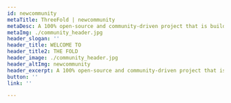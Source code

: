 ```yaml
---
id: newcommunity
metaTitle: ThreeFold | newcommunity
metaDesc: A 100% open-source and community-driven project that is building the critical infrastructure for a decentralized world. Anyone can contribute to ThreeFold. And there are many ways to get involved.
metaImg: ./community_header.jpg
header_slogan: ''
header_title: WELCOME TO 
header_title2: THE FOLD
header_image: ./community_header.jpg
header_altImg: newcommunity
header_excerpt: A 100% open-source and community-driven project that is building the critical infrastructure for a decentralized world. Anyone can contribute to ThreeFold. And there are many ways to get involved.
button: ''
link: ''

---
```



